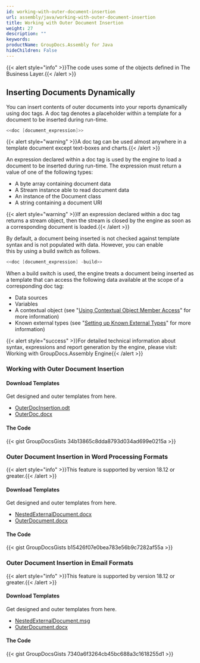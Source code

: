 ```yaml
---
id: working-with-outer-document-insertion
url: assembly/java/working-with-outer-document-insertion
title: Working with Outer Document Insertion
weight: 27
description: ""
keywords: 
productName: GroupDocs.Assembly for Java
hideChildren: False
---
```

{{< alert style="info" >}}The code uses some of the objects defined in The Business Layer.{{< /alert >}}

## Inserting Documents Dynamically

You can insert contents of outer documents into your reports dynamically using doc tags. A doc tag denotes a placeholder within a template for a document to be inserted during run-time.

```java
<<doc [document_expression]>>
```

{{< alert style="warning" >}}A doc tag can be used almost anywhere in a template document except text-boxes and charts.{{< /alert >}}

An expression declared within a doc tag is used by the engine to load a document to be inserted during run-time. The expression must return a value of one of the following types:

*   A byte array containing document data
*   A Stream instance able to read document data
*   An instance of the Document class
*   A string containing a document URI

{{< alert style="warning" >}}If an expression declared within a doc tag returns a stream object, then the stream is closed by the engine as soon as a corresponding document is loaded.{{< /alert >}}

By default, a document being inserted is not checked against template syntax and is not populated with data. However, you can enable this by using a build switch as follows.

```java
<<doc [document_expression] -build>>
```

When a build switch is used, the engine treats a document being inserted as a template that can access the following data available at the scope of a corresponding doc tag:

*   Data sources
*   Variables
*   A contextual object (see "[Using Contextual Object Member Access](https://docs.aspose.com/display/wordsnet/Template+Syntax#nowhere)" for more information)
*   Known external types (see "[Setting up Known External Types](https://docs.aspose.com/display/wordsnet/Template+Syntax#nowhere)" for more information)

{{< alert style="success" >}}For detailed technical information about syntax, expressions and report generation by the engine, please visit: Working with GroupDocs.Assembly Engine{{< /alert >}}

### Working with Outer Document Insertion 

#### Download Templates

Get designed and outer templates from here.

*   [OuterDocInsertion.odt](https://github.com/groupdocs-assembly/GroupDocs.Assembly-for-Java/blob/master/Examples/GroupDocs.Assembly.Examples.Java/Data/Storage/Word%20Templates/OuterDocInsertion.docx?raw=true)
*   [OuterDoc.docx](https://github.com/aliahmedgroupdocs/GroupDocs.Assembly-for-Java/blob/master/Examples/GroupDocs.Assembly.Examples.Java/Data/OuterDocument/OuterDoc.docx)

#### The Code

{{< gist GroupDocsGists 34b13865c8dda8793d034ad699e0215a >}}



### Outer Document Insertion in Word Processing Formats

{{< alert style="info" >}}This feature is supported by version 18.12 or greater.{{< /alert >}}

#### Download Templates

Get designed and outer templates from here.

*   [NestedExternalDocument.docx](https://github.com/groupdocs-assembly/GroupDocs.Assembly-for-Java/blob/master/Examples/GroupDocs.Assembly.Examples.Java/Data/Storage/Word%20Templates/Nested%20External%20Document.docx)
*   [OuterDocument.docx](https://github.com/groupdocs-assembly/GroupDocs.Assembly-for-Java/blob/master/Examples/GroupDocs.Assembly.Examples.Java/Data/OuterDocument/NestedOuterDocument.docx)

#### The Code

{{< gist GroupDocsGists b15426f07e0bea783e56b9c7282af55a >}}



### Outer Document Insertion in Email Formats

{{< alert style="info" >}}This feature is supported by version 18.12 or greater.{{< /alert >}}

#### Download Templates

Get designed and outer templates from here.

*   [NestedExternalDocument.msg](https://github.com/groupdocs-assembly/GroupDocs.Assembly-for-Java/blob/master/Examples/GroupDocs.Assembly.Examples.Java/Data/Storage/Email%20Templates/Nested%20External%20Document.msg)
*   [OuterDocument.docx](https://github.com/groupdocs-assembly/GroupDocs.Assembly-for-Java/blob/master/Examples/GroupDocs.Assembly.Examples.Java/Data/OuterDocument/NestedOuterDocument.docx)

#### The Code

{{< gist GroupDocsGists 7340a6f3264cb45bc688a3c1618255d1 >}}


